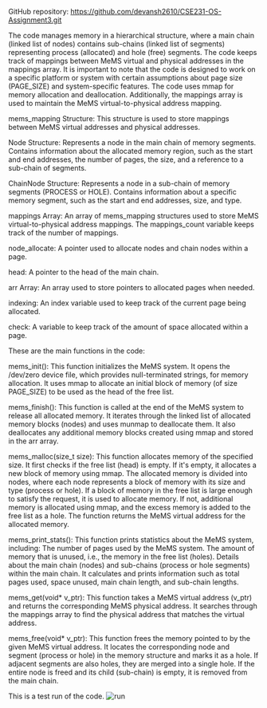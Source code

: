 GitHub repository: https://github.com/devansh2610/CSE231-OS-Assignment3.git

The code manages memory in a hierarchical structure, where a main chain (linked list of nodes) contains sub-chains (linked list of segments) representing process (allocated) and hole (free) segments. The code keeps track of mappings between MeMS virtual and physical addresses in the mappings array. It is important to note that the code is designed to work on a specific platform or system with certain assumptions about page size (PAGE_SIZE) and system-specific features. The code uses mmap for memory allocation and deallocation. Additionally, the mappings array is used to maintain the MeMS virtual-to-physical address mapping.

mems_mapping Structure: This structure is used to store mappings between MeMS virtual addresses and physical addresses.

Node Structure: Represents a node in the main chain of memory segments.
Contains information about the allocated memory region, such as the start and end addresses, the number of pages, the size, and a reference to a sub-chain of segments.

ChainNode Structure: Represents a node in a sub-chain of memory segments (PROCESS or HOLE).
Contains information about a specific memory segment, such as the start and end addresses, size, and type.

mappings Array: An array of mems_mapping structures used to store MeMS virtual-to-physical address mappings.
The mappings_count variable keeps track of the number of mappings.

node_allocate: A pointer used to allocate nodes and chain nodes within a page.

head: A pointer to the head of the main chain.

arr Array: An array used to store pointers to allocated pages when needed.

indexing: An index variable used to keep track of the current page being allocated.

check: A variable to keep track of the amount of space allocated within a page.

These are the main functions in the code: 

mems_init():
This function initializes the MeMS system.
It opens the /dev/zero device file, which provides null-terminated strings, for memory allocation.
It uses mmap to allocate an initial block of memory (of size PAGE_SIZE) to be used as the head of the free list.


mems_finish():
This function is called at the end of the MeMS system to release all allocated memory.
It iterates through the linked list of allocated memory blocks (nodes) and uses munmap to deallocate them.
It also deallocates any additional memory blocks created using mmap and stored in the arr array.


mems_malloc(size_t size):
This function allocates memory of the specified size.
It first checks if the free list (head) is empty. If it's empty, it allocates a new block of memory using mmap.
The allocated memory is divided into nodes, where each node represents a block of memory with its size and type (process or hole).
If a block of memory in the free list is large enough to satisfy the request, it is used to allocate memory. If not, additional memory is allocated using mmap, and the excess memory is added to the free list as a hole.
The function returns the MeMS virtual address for the allocated memory.


mems_print_stats():
This function prints statistics about the MeMS system, including:
The number of pages used by the MeMS system.
The amount of memory that is unused, i.e., the memory in the free list (holes).
Details about the main chain (nodes) and sub-chains (process or hole segments) within the main chain.
It calculates and prints information such as total pages used, space unused, main chain length, and sub-chain lengths.


mems_get(void* v_ptr):
This function takes a MeMS virtual address (v_ptr) and returns the corresponding MeMS physical address.
It searches through the mappings array to find the physical address that matches the virtual address.


mems_free(void* v_ptr):
This function frees the memory pointed to by the given MeMS virtual address.
It locates the corresponding node and segment (process or hole) in the memory structure and marks it as a hole. If adjacent segments are also holes, they are merged into a single hole.
If the entire node is freed and its child (sub-chain) is empty, it is removed from the main chain.

This is a test run of the code.
![run](https://github.com/devansh2610/CSE231-OS-Assignment3/assets/133692296/e1fb4733-fb4a-400e-960d-9b29cd5b471d)

